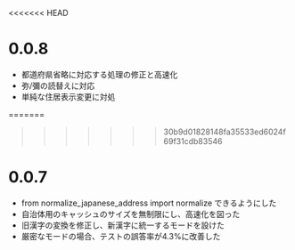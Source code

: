 <<<<<<< HEAD
# 0.0.8
- 都道府県省略に対応する処理の修正と高速化
- 弥/彌の読替えに対応
- 単純な住居表示変更に対処

=======
>>>>>>> 30b9d01828148fa35533ed6024f69f31cdb83546
# 0.0.7
- from normalize_japanese_address import normalize できるようにした
- 自治体用のキャッシュのサイズを無制限にし、高速化を図った
- 旧漢字の変換を修正し、新漢字に統一するモードを設けた
- 厳密なモードの場合、テストの誤答率が4.3%に改善した
